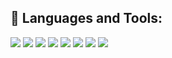 ## 🔨 Languages and Tools:

![](https://img.shields.io/badge/C++/C-★★★★-F7DF1E?logo=C%2B%2B&style=flat-square)
![](https://img.shields.io/badge/Linux-★★★★-339933?logo=Node.js&style=flat-square)
![](https://img.shields.io/badge/Mac/Windows-★★★-777bb4?logo=PHP&style=flat-square)
![](https://img.shields.io/badge/Git-★★★-F05032?logo=Git&style=flat-square)
![](https://img.shields.io/badge/javascript-★-3178C6?logo=Python&style=flat-square)
![](https://img.shields.io/badge/Docker-★-3178C6?logo=Python&style=flat-square)
![](https://img.shields.io/badge/Python-★-3178C6?logo=Python&style=flat-square)
![](https://img.shields.io/badge/Rust-★-000000?logo=Rust&style=flat-square)
